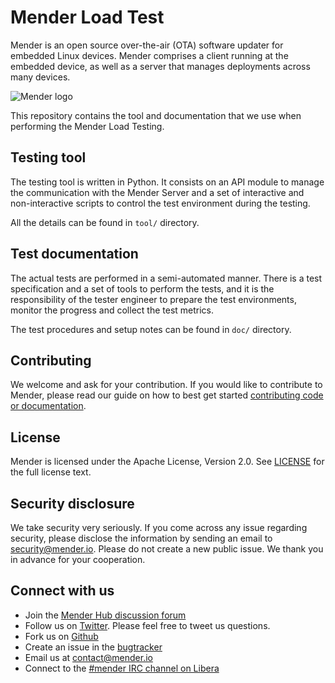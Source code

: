 # Mender Load Test

Mender is an open source over-the-air (OTA) software updater for embedded Linux
devices. Mender comprises a client running at the embedded device, as well as a
server that manages deployments across many devices.

![Mender
logo](https://raw.githubusercontent.com/mendersoftware/mender/master/mender_logo.png)

This repository contains the tool and documentation that we use when performing
the Mender Load Testing.

## Testing tool

The testing tool is written in Python. It consists on an API module to manage
the communication with the Mender Server and a set of interactive and
non-interactive scripts to control the test environment during the testing.

All the details can be found in `tool/` directory.

## Test documentation

The actual tests are performed in a semi-automated manner. There is a test
specification and a set of tools to perform the tests, and it is the
responsibility of the tester engineer to prepare the test environments, monitor
the progress and collect the test metrics.

The test procedures and setup notes can be found in `doc/` directory.

## Contributing

We welcome and ask for your contribution. If you would like to contribute to
Mender, please read our guide on how to best get started [contributing code or
documentation](https://github.com/mendersoftware/mender/blob/master/CONTRIBUTING.md).

## License

Mender is licensed under the Apache License, Version 2.0. See
[LICENSE](https://github.com/mendersoftware/mender-client-python-example/blob/master/LICENSE)
for the full license text.

## Security disclosure

We take security very seriously. If you come across any issue regarding
security, please disclose the information by sending an email to
[security@mender.io](security@mender.io). Please do not create a new public
issue. We thank you in advance for your cooperation.

## Connect with us

* Join the [Mender Hub discussion forum](https://hub.mender.io)
* Follow us on [Twitter](https://twitter.com/mender_io). Please feel free to
  tweet us questions.
* Fork us on [Github](https://github.com/mendersoftware)
* Create an issue in the [bugtracker](https://northerntech.atlassian.net/projects/MEN)
* Email us at [contact@mender.io](mailto:contact@mender.io)
* Connect to the [#mender IRC channel on Libera](https://web.libera.chat/?#mender)
